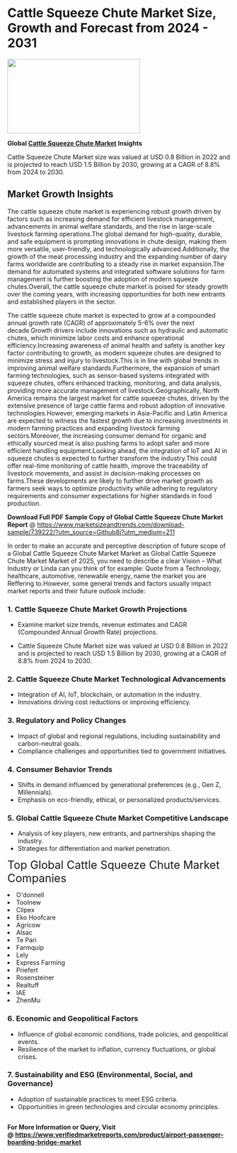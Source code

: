 <H1>Cattle Squeeze Chute Market Size, Growth and Forecast from 2024 - 2031</H1><img class="aligncenter size-medium wp-image-584254" src="https://thirdeyenews.in/wp-content/uploads/2024/09/Global-Market-Research-300x168.jpeg" alt="" width="300" height="168" /><p><strong>Global&nbsp;<a href="https://www.marketsizeandtrends.com/download-sample/739222/?utm_source=Github8j?utm_medium=211">Cattle Squeeze Chute Market</a> Insights</strong></p><p>Cattle Squeeze Chute Market size was valued at USD 0.8 Billion in 2022 and is projected to reach USD 1.5 Billion by 2030, growing at a CAGR of 8.8% from 2024 to 2030.</p><p><h2>Market Growth Insights</h2> <p>The cattle squeeze chute market is experiencing robust growth driven by factors such as increasing demand for efficient livestock management, advancements in animal welfare standards, and the rise in large-scale livestock farming operations.The global demand for high-quality, durable, and safe equipment is prompting innovations in chute design, making them more versatile, user-friendly, and technologically advanced.Additionally, the growth of the meat processing industry and the expanding number of dairy farms worldwide are contributing to a steady rise in market expansion.The demand for automated systems and integrated software solutions for farm management is further boosting the adoption of modern squeeze chutes.Overall, the cattle squeeze chute market is poised for steady growth over the coming years, with increasing opportunities for both new entrants and established players in the sector.</p> <p>The cattle squeeze chute market is expected to grow at a compounded annual growth rate (CAGR) of approximately 5-6% over the next decade.Growth drivers include innovations such as hydraulic and automatic chutes, which minimize labor costs and enhance operational efficiency.Increasing awareness of animal health and safety is another key factor contributing to growth, as modern squeeze chutes are designed to minimize stress and injury to livestock.This is in line with global trends in improving animal welfare standards.Furthermore, the expansion of smart farming technologies, such as sensor-based systems integrated with squeeze chutes, offers enhanced tracking, monitoring, and data analysis, providing more accurate management of livestock.Geographically, North America remains the largest market for cattle squeeze chutes, driven by the extensive presence of large cattle farms and robust adoption of innovative technologies.However, emerging markets in Asia-Pacific and Latin America are expected to witness the fastest growth due to increasing investments in modern farming practices and expanding livestock farming sectors.Moreover, the increasing consumer demand for organic and ethically sourced meat is also pushing farms to adopt safer and more efficient handling equipment.Looking ahead, the integration of IoT and AI in squeeze chutes is expected to further transform the industry.This could offer real-time monitoring of cattle health, improve the traceability of livestock movements, and assist in decision-making processes on farms.These developments are likely to further drive market growth as farmers seek ways to optimize productivity while adhering to regulatory requirements and consumer expectations for higher standards in food production.<p><span class=""><strong>Download Full PDF Sample Copy of Global Cattle Squeeze Chute Market Report</strong> @ <a href="https://www.marketsizeandtrends.com/download-sample/739222/?utm_source=Github8j?utm_medium=211" target="_blank">https://www.marketsizeandtrends.com/download-sample/739222/?utm_source=Github8j?utm_medium=211</a></span></p><p>In order to make an accurate and perceptive description of future scope of a Global&nbsp;Cattle Squeeze Chute Market Market as Global&nbsp;Cattle Squeeze Chute Market Market of 2025, you need to describe a clear Vision &ndash; What Industry or Linda can you think of for example: Quote from a Technology, healthcare, automotive, renewable energy, name the market you are Reffering to.However, some general trends and factors usually impact market reports and their future outlook include:</p><h3>1.&nbsp;<strong>Cattle Squeeze Chute Market Growth Projections</strong></h3><ul><li>Examine market size trends, revenue estimates and CAGR (Compounded Annual Growth Rate) projections.</li><li><p>Cattle Squeeze Chute Market size was valued at USD 0.8 Billion in 2022 and is projected to reach USD 1.5 Billion by 2030, growing at a CAGR of 8.8% from 2024 to 2030.</p></li></ul><h3>2.&nbsp;<strong>Cattle Squeeze Chute Market Technological Advancements</strong></h3><ul><li>Integration of AI, IoT, blockchain, or automation in the industry.</li><li>Innovations driving cost reductions or improving efficiency.</li></ul><h3>3.&nbsp;<strong>Regulatory and Policy Changes</strong></h3><ul><li>Impact of global and regional regulations, including sustainability and carbon-neutral goals.</li><li>Compliance challenges and opportunities tied to government initiatives.</li></ul><h3>4.&nbsp;<strong>Consumer Behavior Trends</strong></h3><ul><li>Shifts in demand influenced by generational preferences (e.g., Gen Z, Millennials).</li><li>Emphasis on eco-friendly, ethical, or personalized products/services.</li></ul><h3>5.&nbsp;<strong>Global Cattle Squeeze Chute Market Competitive Landscape</strong></h3><ul><li>Analysis of key players, new entrants, and partnerships shaping the industry.</li><li>Strategies for differentiation and market penetration.</li></ul><p data-pm-slice="1 1 []"><span style="color: inherit; font-family: inherit; font-size: 25px;">Top Global Cattle Squeeze Chute Market Companies</span></p><div class="" data-test-id=""><p><li>O'donnell</li><li> Toolnew</li><li> Clipex</li><li> Eko Hoofcare</li><li> Agricow</li><li> Alsac</li><li> Te Pari</li><li> Farmquip</li><li> Lely</li><li> Express Farming</li><li> Priefert</li><li> Rosensteiner</li><li> Realtuff</li><li> IAE</li><li> ZhenMu</li></p></div><h3>6.&nbsp;<strong>Economic and Geopolitical Factors</strong></h3><ul><li>Influence of global economic conditions, trade policies, and geopolitical events.</li><li>Resilience of the market to inflation, currency fluctuations, or global crises.</li></ul><h3>7.&nbsp;<strong>Sustainability and ESG (Environmental, Social, and Governance)</strong></h3><ul><li>Adoption of sustainable practices to meet ESG criteria.</li><li>Opportunities in green technologies and circular economy principles.</li></ul><h2><strong style="font-size: 14px;">For More Information or Query, Visit @&nbsp;</strong><a style="background-color: #ffffff; font-size: 14px;" href="https://www.marketsizeandtrends.com/report/cattle-squeeze-chute-market/" target="_blank">https://www.verifiedmarketreports.com/product/airport-passenger-boarding-bridge-market</a></h2>